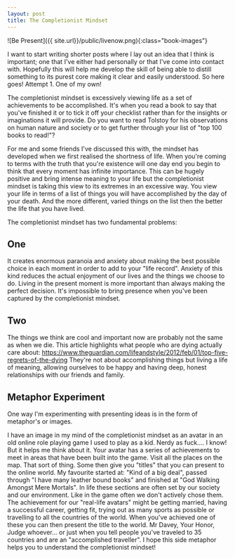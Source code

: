 ```yaml
---
layout: post
title: The Completionist Mindset
---
```

![Be Present]({{ site.url}}/public/livenow.png){:class="book-images"}         

I want to start writing shorter posts where I lay out an idea that I think is important; one that I've either had personally or that I've come into contact with. Hopefully this will help me develop the skill of being able to distill something to its purest core making it clear and easily understood. So here goes! Attempt 1. One of my own!

The completionist mindset is excessively viewing life as a set of achievements to be accomplished. It's when you read a book to say that you've finished it or to tick it off your checklist rather than for the insights or imaginations it will provide. Do you want to read Tolstoy for his observations on human nature and society or to get further through your list of "top 100 books to read!"?

For me and some friends I've discussed this with, the mindset has developed when we first realised the shortness of life. When you're coming to terms with the truth that you're existence will one day end you begin to think that every moment has infinite importance. This can be hugely positive and bring intense meaning to your life but the completionist mindset is taking this view to its extremes in an excessive way. You view your life in terms of a list of things you will have accomplished by the day of your death. And the more different, varied things on the list then the better the life that you have lived.

The completionist mindset has two fundamental problems: 


## One
It creates enormous paranoia and anxiety about making the best possible choice in each moment in order to add to your "life record". Anxiety of this kind reduces the actual enjoyment of our lives and the things we choose to do. Living in the present moment is more important than always making the perfect decision. It's impossible to bring presence when you've been captured by the completionist mindset.

## Two
The things we think are cool and important now are probably not the same as when we die. 
This article highlights what people who are dying actually care about: 
https://www.theguardian.com/lifeandstyle/2012/feb/01/top-five-regrets-of-the-dying
They're not about accomplishing things but living a life of meaning, allowing ourselves to be happy and having deep, honest relationships with our friends and family.

## Metaphor Experiment
One way I'm experimenting with presenting ideas is in the form of metaphor's or images.

I have an image in my mind of the completionist mindset as an avatar in an old online role playing game I used to play as a kid. Nerdy as fuck.... I know! But it helps me think about it. Your avatar has a series of achievements to meet in areas that have been built into the game. Visit all the places on the map. That sort of thing. Some then give you "titles" that you can present to the online world. My favourite started at: "Kind of a big deal", passed through "I have many leather bound books" and finished at "God Walking Amongst Mere Mortals". In life these sections are often set by our society and our environment. Like in the game often we don't actively chose them. The achievement for our "real-life avatars" might be getting married, having a successful career, getting fit, trying out as many sports as possible or travelling to all the countries of the world. When you've achieved one of these you can then present the title to the world. Mr Davey, Your Honor, Judge whoever... or just when you tell people you've traveled to 35 countries and are an "accomplished traveller". I hope this side metaphor helps you to understand the completionist mindset!
